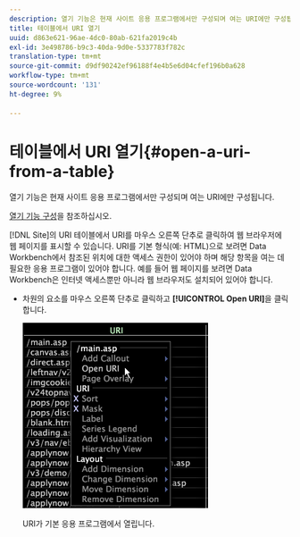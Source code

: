 ```yaml
---
description: 열기 기능은 현재 사이트 응용 프로그램에서만 구성되며 여는 URI에만 구성됩니다.
title: 테이블에서 URI 열기
uuid: d863e621-96ae-4dc0-80ab-621fa2019c4b
exl-id: 3e498786-b9c3-40da-9d0e-5337783f782c
translation-type: tm+mt
source-git-commit: d9df90242ef96188f4e4b5e6d04cfef196b0a628
workflow-type: tm+mt
source-wordcount: '131'
ht-degree: 9%

---
```


# 테이블에서 URI 열기{#open-a-uri-from-a-table}

열기 기능은 현재 사이트 응용 프로그램에서만 구성되며 여는 URI에만 구성됩니다.

[열기 기능 구성](../../../../home/c-get-started/c-intf-anlys-ftrs/c-config-open-funct.md#concept-854e6dc8bef34e6aa4ccfb7a8929af4d)을 참조하십시오.

[!DNL Site]의 URI 테이블에서 URI를 마우스 오른쪽 단추로 클릭하여 웹 브라우저에 웹 페이지를 표시할 수 있습니다. URI를 기본 형식(예: HTML)으로 보려면 Data Workbench에서 참조된 위치에 대한 액세스 권한이 있어야 하며 해당 항목을 여는 데 필요한 응용 프로그램이 있어야 합니다. 예를 들어 웹 페이지를 보려면 Data Workbench은 인터넷 액세스뿐만 아니라 웹 브라우저도 설치되어 있어야 합니다.

* 차원의 요소를 마우스 오른쪽 단추로 클릭하고 **[!UICONTROL Open URI]**&#x200B;을 클릭합니다.

   ![](assets/mnu_Table_OpenURI.png)

   URI가 기본 응용 프로그램에서 열립니다.

